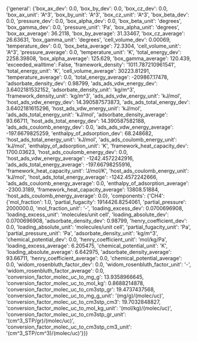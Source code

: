{'general': {'box_ax_dev': 0.0,
  'box_by_dev': 0.0,
  'box_cz_dev': 0.0,
  'box_ax_unit': 'A^3',
  'box_by_unit': 'A^3',
  'box_cz_unit': 'A^3',
  'box_beta_dev': 0.0,
  'pressure_dev': 0.0,
  'box_alpha_dev': 0.0,
  'box_beta_unit': 'degrees',
  'box_gamma_dev': 0.0,
  'pressure_unit': 'Pa',
  'box_alpha_unit': 'degrees',
  'box_ax_average': 36.2118,
  'box_by_average': 31.33467,
  'box_cz_average': 26.63631,
  'box_gamma_unit': 'degrees',
  'cell_volume_dev': 0.00069,
  'temperature_dev': 0.0,
  'box_beta_average': 72.3304,
  'cell_volume_unit': 'A^3',
  'pressure_average': 0.0,
  'temperature_unit': 'K',
  'total_energy_dev': 2258.39808,
  'box_alpha_average': 125.629,
  'box_gamma_average': 120.439,
  'exceeded_walltime': False,
  'framework_density': '1011.787210961541',
  'total_energy_unit': 'K',
  'cell_volume_average': 30223.81291,
  'temperature_average': 0.0,
  'total_energy_average': -209867.17478,
  'adsorbate_density_dev': 0.98799,
  'ads_ads_vdw_energy_dev': 3.6402181532152,
  'adsorbate_density_unit': 'kg/m^3',
  'framework_density_unit': 'kg/m^3',
  'ads_ads_vdw_energy_unit': 'kJ/mol',
  'host_ads_vdw_energy_dev': 14.390587573873,
  'ads_ads_total_energy_dev': 3.6402181615296,
  'host_ads_vdw_energy_unit': 'kJ/mol',
  'ads_ads_total_energy_unit': 'kJ/mol',
  'adsorbate_density_average': 93.66711,
  'host_ads_total_energy_dev': 14.390587582188,
  'ads_ads_coulomb_energy_dev': 0.0,
  'ads_ads_vdw_energy_average': -197.6679825259,
  'enthalpy_of_adsorption_dev': 68.248682,
  'host_ads_total_energy_unit': 'kJ/mol',
  'ads_ads_coulomb_energy_unit': 'kJ/mol',
  'enthalpy_of_adsorption_unit': 'K',
  'framework_heat_capacity_dev': 1700.03623,
  'host_ads_coulomb_energy_dev': 0.0,
  'host_ads_vdw_energy_average': -1242.4572242916,
  'ads_ads_total_energy_average': -197.66798255916,
  'framework_heat_capacity_unit': 'J/mol/K',
  'host_ads_coulomb_energy_unit': 'kJ/mol',
  'host_ads_total_energy_average': -1242.4572242666,
  'ads_ads_coulomb_energy_average': 0.0,
  'enthalpy_of_adsorption_average': -2300.3189,
  'framework_heat_capacity_average': 13808.51884,
  'host_ads_coulomb_energy_average': 0.0},
 'components': {'CH4': {'mol_fraction': 1.0,
   'partial_fugacity': 1914426.8254061,
   'partial_pressure': 2000000.0,
   'mol_fraction_unit': '-',
   'loading_excess_dev': 0.0700696908,
   'loading_excess_unit': 'molecules/unit cell',
   'loading_absolute_dev': 0.0700696908,
   'adsorbate_density_dev': 0.98799,
   'henry_coefficient_dev': 0.0,
   'loading_absolute_unit': 'molecules/unit cell',
   'partial_fugacity_unit': 'Pa',
   'partial_pressure_unit': 'Pa',
   'adsorbate_density_unit': 'kg/m^3',
   'chemical_potential_dev': 0.0,
   'henry_coefficient_unit': 'mol/kg/Pa',
   'loading_excess_average': 6.205475,
   'chemical_potential_unit': 'K',
   'loading_absolute_average': 6.642975,
   'adsorbate_density_average': 93.66711,
   'henry_coefficient_average': 0.0,
   'chemical_potential_average': 0.0,
   'widom_rosenbluth_factor_dev': 0.0,
   'widom_rosenbluth_factor_unit': '-',
   'widom_rosenbluth_factor_average': 0.0,
   'conversion_factor_molec_uc_to_mg_g': 13.9358966645,
   'conversion_factor_molec_uc_to_mol_kg': 0.8688214878,
   'conversion_factor_molec_uc_to_cm3stp_gr': 19.4737437568,
   'conversion_factor_molec_uc_to_mg_g_unit': '(mg/g)/(molec/uc)',
   'conversion_factor_molec_uc_to_cm3stp_cm3': 19.7032848827,
   'conversion_factor_molec_uc_to_mol_kg_unit': '(mol/kg)/(molec/uc)',
   'conversion_factor_molec_uc_to_cm3stp_gr_unit': '(cm^3_STP/gr)/(molec/uc)',
   'conversion_factor_molec_uc_to_cm3stp_cm3_unit': '(cm^3_STP/cm^3)/(molec/uc)'}}}
